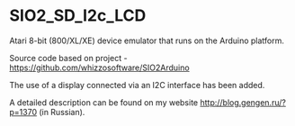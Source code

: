 # SIO2_SD_I2c_LCD
Atari 8-bit (800/XL/XE) device emulator that runs on the Arduino platform.

Source code based on project - https://github.com/whizzosoftware/SIO2Arduino

The use of a display connected via an I2C interface has been added.

A detailed description can be found on my website http://blog.gengen.ru/?p=1370 (in Russian).
